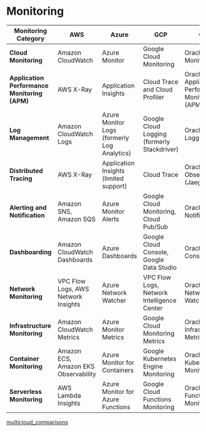 
# Monitoring


| Monitoring Category        | AWS                                       | Azure                                   | GCP                                      | OCI                                   |
|----------------------------|-------------------------------------------|-----------------------------------------|------------------------------------------|---------------------------------------|
| **Cloud Monitoring**        | Amazon CloudWatch                         | Azure Monitor                          | Google Cloud Monitoring                   | Oracle Cloud Monitoring                |
| **Application Performance Monitoring (APM)** | AWS X-Ray                           | Application Insights                   | Cloud Trace and Cloud Profiler             | Oracle Application Performance Monitoring (APM) |
| **Log Management**          | Amazon CloudWatch Logs                   | Azure Monitor Logs (formerly Log Analytics) | Google Cloud Logging (formerly Stackdriver) | Oracle Cloud Logging                 |
| **Distributed Tracing**     | AWS X-Ray                                 | Application Insights (limited support) | Cloud Trace                               | Oracle Cloud Observability (Jaeger)  |
| **Alerting and Notification** | Amazon SNS, Amazon SQS                | Azure Monitor Alerts                   | Google Cloud Monitoring, Cloud Pub/Sub     | Oracle Cloud Notifications           |
| **Dashboarding**            | Amazon CloudWatch Dashboards              | Azure Dashboards                       | Google Cloud Console, Google Data Studio   | Oracle Cloud Console                  |
| **Network Monitoring**      | VPC Flow Logs, AWS Network Insights     | Azure Network Watcher                 | VPC Flow Logs, Network Intelligence Center   | Oracle Network Watcher                |
| **Infrastructure Monitoring** | Amazon CloudWatch Metrics              | Azure Monitor Metrics                  | Google Cloud Monitoring Metrics             | Oracle Cloud Infrastructure Metrics   |
| **Container Monitoring**    | Amazon ECS, Amazon EKS Observability    | Azure Monitor for Containers          | Google Kubernetes Engine Monitoring       | Oracle Kubernetes Monitoring         |
| **Serverless Monitoring**   | AWS Lambda Insights                      | Azure Monitor for Azure Functions    | Google Cloud Functions Monitoring          | Oracle Functions Monitoring          |


[multicloud_comparisons](https://github.com/asiandevs/multicloud_comparisons/blob/main/README.md)
